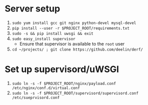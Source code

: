 # Server setup

1. `sudo yum install gcc git nginx python-devel mysql-devel`
2. `pip install --user -r $PROJECT_ROOT/requirements.txt`
3. `sudo -s && pip install uwsgi && exit`
4. `sudo easy_install supervisor`
    - Ensure that supervisor is available to the `root` user
5. `cd ~/projects/ ; git clone https://github.com/deelin/derf/`


# Set up supervisord/uWSGI
1. `sudo ln -s -f $PROJECT_ROOT/nginx/payload.conf /etc/nginx/conf.d/virtual.conf`
2. `sudo ln -s -f $PROJECT_ROOT/supervisord/supervisord.conf /etc/sueprvisord.conf`
